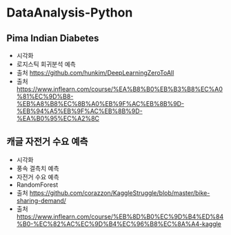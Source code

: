 # DataAnalysis-Python

## Pima Indian Diabetes
* 시각화
* 로지스틱 회귀분석 예측
* 출처 https://github.com/hunkim/DeepLearningZeroToAll
* 출처 https://www.inflearn.com/course/%EA%B8%B0%EB%B3%B8%EC%A0%81%EC%9D%B8-%EB%A8%B8%EC%8B%A0%EB%9F%AC%EB%8B%9D-%EB%94%A5%EB%9F%AC%EB%8B%9D-%EA%B0%95%EC%A2%8C

## 캐글 자전거 수요 예측
* 시각화
* 풍속 결측치 예측
* 자전거 수요 예측
* RandomForest
* 출처 https://github.com/corazzon/KaggleStruggle/blob/master/bike-sharing-demand/
* 출처 https://www.inflearn.com/course/%EB%8D%B0%EC%9D%B4%ED%84%B0-%EC%82%AC%EC%9D%B4%EC%96%B8%EC%8A%A4-kaggle
